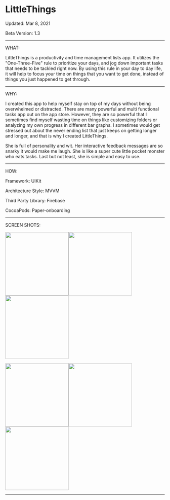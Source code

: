 # LittleThings
Updated: Mar 8, 2021

Beta Version: 1.3

***
WHAT:

LittleThings is a productivity and time management lists app. It utilizes the "One-Three-Five" rule to prioritize your days, and jog down important tasks that needs to be tackled right now. By using this rule in your day to day life, it will help to focus your time on things that you want to get done, instead of things you just happened to get through. 
***

WHY:

I created this app to help myself stay on top of my days without being overwhelmed or distracted. There are many powerful and multi functional tasks app out on the app store. However, they are so powerful that I sometimes find myself wasting time on things like customizing folders or analyzing my own progress in different bar graphs. I sometimes would get stressed out about the never ending list that just keeps on getting longer and longer, and that is why I created LittleThings. 

She is full of personality and wit. Her interactive feedback messages are so snarky it would make me laugh. She is like a super cute little pocket monster who eats tasks. Last but not least, she is simple and easy to use. 
***

HOW:

Framework:  UIKit

Architecture Style: MVVM

Third Party Library: Firebase 

CocoaPods: Paper-onboarding

***

SCREEN SHOTS: 

<img src="https://user-images.githubusercontent.com/64371072/110382932-72df4900-8010-11eb-81cb-4b3ad7a17aeb.png" width="200"><img src="https://user-images.githubusercontent.com/64371072/110382926-707cef00-8010-11eb-94d0-54fbd88e2602.png" width="200"><img src="https://user-images.githubusercontent.com/64371072/110382930-7246b280-8010-11eb-8551-704417eda2fe.png" width="200">


<img src="https://user-images.githubusercontent.com/64371072/110382933-7377df80-8010-11eb-9807-232a8597ffd4.png" width="200"><img src="https://user-images.githubusercontent.com/64371072/110382934-7377df80-8010-11eb-96bd-2ae459f4cd45.png" width="200"><img src="https://user-images.githubusercontent.com/64371072/110382936-74107600-8010-11eb-9ac5-0730faa86a38.png" width="200">

***
